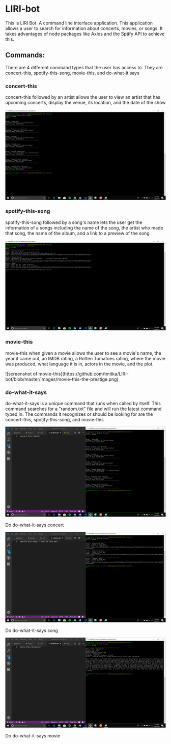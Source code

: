 # LIRI-bot

<p>This is LIRI Bot. A command line interface application. This application allows a user to search for information about concerts, movies, or songs. It takes advantages of node packages like Axios and the Sptify API to achieve this.</p>

## Commands:

<p>There are 4 different command types that the user has access to. They are concert-this, spotify-this-song, movie-this, and do-what-it says</p>

### concert-this
<p>concert-this followed by an artist allows the user to view an artist that has upcoming concerts, display the venue, its location, and the date of the show</p>

![screenshot of concert-this](https://github.com/tmitka/LIRI-bot/blob/master/images/concert-this-audien.png)

### spotify-this-song
<p>spotify-this-song followed by a song's name lets the user get the information of a songs including the name of the song, the artist who made that song, the name of the album, and a link to a preview of the song</p>

![screenshot of spotify-this-song](https://github.com/tmitka/LIRI-bot/blob/master/images/spotify-this-song-beings.png)

### movie-this
<p>movie-this when given a movie allows the user to see a movie's name, the year it came out, an IMDB rating, a Rotten Tomatoes rating, where the movie was produced, what language it is in, actors in the movie, and the plot.</p>
![screenshot of movie-this](https://github.com/tmitka/LIRI-bot/blob/master/images/movie-this-the-prestige.png)

### do-what-it-says
<p>do-what-it-says is a unique command that runs when called by itself. This command searches for a "random.txt" file and will run the latest command typed in. The commands it recognizes or should be looking for are the concert-this, spotify-this-song, and movie-this</p>

![screenshot of do-what-it-says concert](https://github.com/tmitka/LIRI-bot/blob/master/images/do-what-it-says-concert.png)

<p>Do do-what-it-says concert</p>

![screenshot of do-what-it-says spotify](https://github.com/tmitka/LIRI-bot/blob/master/images/do-what-it-says-song.png)

<p>Do do-what-it-says song</p>

![screenshot of do-what-it-says movie](https://github.com/tmitka/LIRI-bot/blob/master/images/do-what-it-says-movie.png)

<p>Do do-what-it-says movie</p>